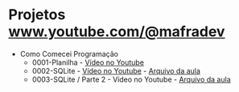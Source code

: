 # Projetos www.youtube.com/@mafradev

- Como Comecei Programação
  - 0001-Planilha - [Vídeo no Youtube](https://youtu.be/r-WgIWVZjzk) 
  - 0002-SQLite - [Vídeo no Youtube](https://youtu.be/FyaRXT42UK8) - [Arquivo da aula](playlist-programador/0002/basico.sql)
  - 0003-SQLite / Parte 2 - Vídeo no Youtube - [Arquivo da aula](playlist-programador/0002/avancado.sql)
